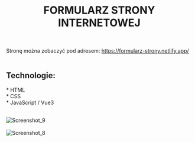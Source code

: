 <h1 align="center"> FORMULARZ STRONY INTERNETOWEJ </h1>
<br />

Stronę można zobaczyć pod adresem: https://formularz-strony.netlify.app/
<br />
<br />
<h2 align="left"> Technologie: </h2>
* HTML 
<br />
* CSS
<br />
* JavaScript / Vue3
<br />
<br />

![Screenshot_9](https://user-images.githubusercontent.com/105555319/192353892-e4a969ac-e41d-4a50-99a5-ed49be4d0238.png)
<br />
<br />
![Screenshot_8](https://user-images.githubusercontent.com/105555319/192353940-0ebb9192-40b6-4809-a967-d9dfc36ded3c.png)




